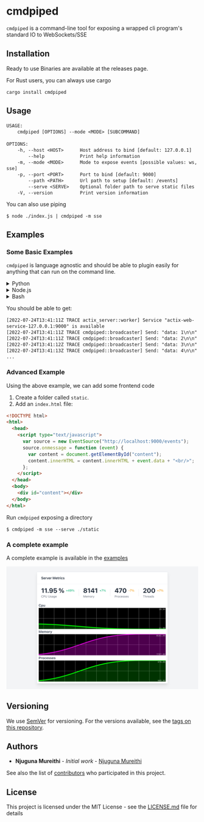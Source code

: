 # cmdpiped

`cmdpiped` is a command-line tool for exposing a wrapped cli program's standard IO to WebSockets/SSE

## Installation

Ready to use Binaries are available at the releases page.

For Rust users, you can always use cargo

```
cargo install cmdpiped
```

## Usage

```
USAGE:
    cmdpiped [OPTIONS] --mode <MODE> [SUBCOMMAND]

OPTIONS:
    -h, --host <HOST>      Host address to bind [default: 127.0.0.1]
        --help             Print help information
    -m, --mode <MODE>      Mode to expose events [possible values: ws, sse]
    -p, --port <PORT>      Port to bind [default: 9000]
        --path <PATH>      Url path to setup [default: /events]
        --serve <SERVE>    Optional folder path to serve static files
    -V, --version          Print version information
```

You can also use piping

```
$ node ./index.js | cmdpiped -m sse
```

## Examples

### Some Basic Examples

`cmdpiped` is language agnostic and should be able to plugin easily for anything that can run on the command line.

<details>
  <summary>Python</summary>

```py
from sys import stdout
from time import sleep

# Count to 100 sleeping every second
for count in range(0, 100):
  print(count + 1)
  stdout.flush()
  sleep(1)
```

Save the file as `counter.py` and run the `cmdpiped`

```
$ cmdpiped -m sse python3 ./counter.py
```

</details>
<details>
  <summary>Node.js</summary>

```js
let count = 0;

setInterval(() => {
  console.log(count++);
}, 1000);
```

Save the file as `index.js` and run the `cmdpiped`

```
$ cmdpiped -m sse node ./index.js
```

</details>

<details>
  <summary>Bash</summary>

```sh
#!/bin/bash

# Count from 1 to 100 with a sleep of 1 second
for ((COUNT = 1; COUNT <= 100; COUNT++)); do
  echo $COUNT
  sleep 1
done
```

Save the file as `index.js` and run the `cmdpiped`

```
$ cmdpiped -m sse node ./index.js
```

</details>

You should be able to get:

```
[2022-07-24T13:41:11Z TRACE actix_server::worker] Service "actix-web-service-127.0.0.1:9000" is available
[2022-07-24T13:41:11Z TRACE cmdpiped::broadcaster] Send: "data: 1\n\n"
[2022-07-24T13:41:11Z TRACE cmdpiped::broadcaster] Send: "data: 2\n\n"
[2022-07-24T13:41:12Z TRACE cmdpiped::broadcaster] Send: "data: 3\n\n"
[2022-07-24T13:41:13Z TRACE cmdpiped::broadcaster] Send: "data: 4\n\n"
...
```

### Advanced Example

Using the above example, we can add some frontend code

1. Create a folder called `static`.
2. Add an `index.html` file:

```html
<!DOCTYPE html>
<html>
  <head>
    <script type="text/javascript">
      var source = new EventSource("http://localhost:9000/events");
      source.onmessage = function (event) {
        var content = document.getElementById("content");
        content.innerHTML = content.innerHTML + event.data + "<br/>";
      };
    </script>
  </head>
  <body>
    <div id="content"></div>
  </body>
</html>
```

Run `cmdpiped` exposing a directory

```
$ cmdpiped -m sse --serve ./static
```

### A complete example

A complete example is available in the [examples](./examples/monitor/)

![Complete Example](./examples/monitor/Screenshot.png)

## Versioning

We use [SemVer](http://semver.org/) for versioning. For the versions available, see the [tags on this repository](https://github.com/geofmureithi/cmdpiped/tags).

## Authors

- **Njuguna Mureithi** - _Initial work_ - [Njuguna Mureithi](https://github.com/geofmureithi)

See also the list of [contributors](https://github.com/geofmureithi/cmdpiped/contributors) who participated in this project.

## License

This project is licensed under the MIT License - see the [LICENSE.md](LICENSE.md) file for details
